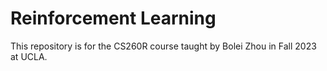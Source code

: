 # Reinforcement Learning

This repository is for the CS260R course taught by Bolei Zhou in Fall 2023 at UCLA.
